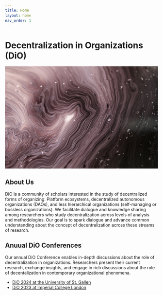 ```yaml
---
title: Home
layout: home
nav_order: 1
---
```


# Decentralization in Organizations (DiO)

![cover](asset/cover.jpg)

## About Us

DiO is a community of scholars interested in the study of decentralized forms of organizing: Platform ecosystems, decentralized autonomous organizations (DAOs), and less hierarchical organizations (self-managing or bossless organizations). We facilitate dialogue and knowledge sharing among researchers who study decentralization across levels of analysis and methodologies. Our goal is to spark dialogue and advance common understanding about the concept of decentralization across these streams of research.

## Anuual DiO Conferences

Our annual DiO Conference enables in-depth discussions about the role of decentralization in organizations. Researchers present their current research, exchange insights, and engage in rich discussions about the role of decentalization in contemporary organizational phenomena.

- [DiO 2024 at the University of St. Gallen](dio_2024/dio_2024.md)
- [DiO 2023 at Imperial College London](dio_2023/dio_2023.md)